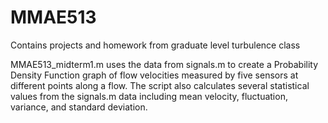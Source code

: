 # MMAE513

Contains projects and homework from graduate level turbulence class

MMAE513_midterm1.m uses the data from signals.m to create a Probability Density Function graph of flow velocities measured by five sensors at different points along a flow. The script also calculates several statistical values from the signals.m data including mean velocity, fluctuation, variance, and standard deviation.
